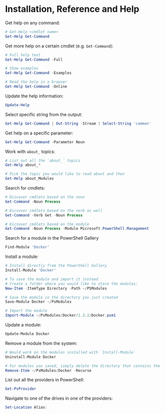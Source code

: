 # Installation, Reference and Help

Get help on any command:

```powershell
# Get-Help <cmdlet name>
Get-Help Get-Command
```

Get more help on a certain cmdlet (e.g. `Get-Command`):

```powershell
# Full help text
Get-Help Get-Command -Full

# Show examples
Get-Help Get-Command -Examples

# Read the help in a browser
Get-Help Get-Command -Online
```

Update the help information:

```powershell
Update-Help
```

Select specific string from the output:

```powershell
Get-Help Get-Command | Out-String -Stream | Select-String 'common'
```

Get help on a specific parameter:

```powershell
Get-Help Get-Command -Parameter Noun
```

Work with `about_` topics:

```powershell
# List out all the `about_` topics
Get-Help about_*

# Pick the topic you would like to read about and then
Get-Help about_Modules
```

Search for cmdlets:

```powershell
# Discover cmdlets based on the noun
Get-Command -Noun Process

# Dicsover cmdlets based on the verb as well
Get-Command -Verb Get -Noun Process

# Dicsover cmdlets based on the module
Get-Command -Noun Process -Module Microsoft.PowerShell.Management
```

Search for a module in the PowerShell Gallery

```powershell
Find-Module 'Docker'
```

Install a module:

```powershell
# Install directly from the PowerShell Gallery
Install-Module 'Docker'

# To save the module and import it instead
# Create a folder where you would like to store the modules:
New-Item -ItemType Directory -Path ~/PSModules

# Save the module in the directory you just created
Save-Module Docker ~/PsModules

# Import the module
Import-Module ~/PsModules/Docker/1.3.2/Docker.psm1
```

Update a module:

```powershell
Update-Module Docker
```

Remove a module from the system:

```powershell
# Would work on the modules installed with `Install-Module`
Uninstall-Module Docker

# For modules you saved, simply delete the directory that contains the module files
Remove-Item ~/PsModules/Docker -Recurse
```

List out all the providers in PowerShell:

```powershell
Get-PsProvider
```

Navigate to one of the drives in one of the providers:

```powershell
Set-Location Alias:
```